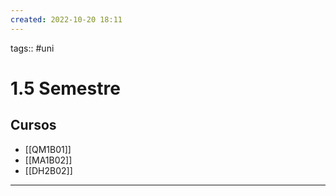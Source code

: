 ```yaml
---
created: 2022-10-20 18:11
---
```

tags:: #uni
# 1.5 Semestre
## Cursos
- [[QM1B01]]
- [[MA1B02]]
- [[DH2B02]]
___
